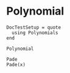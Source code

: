 # Polynomial

```@meta
DocTestSetup = quote
  using Polynomials
end
```

```@docs
Polynomial
```

```@docs
Pade
Pade(x)
```

